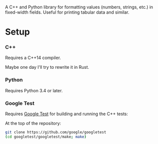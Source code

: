 A C++ and Python library for formatting values (numbers, strings, etc.) in
fixed-width fields.  Useful for printing tabular data and similar.

# Setup

### C++

Requires a C++14 compiler.  

Maybe one day I'll try to rewrite it in Rust.

### Python

Requires Python 3.4 or later.

### Google Test

Requires [Google Test](https://github.com/google/googletest) for building
and running the C++ tests:

At the top of the repository:
```sh
git clone https://github.com/google/googletest
(cd googletest/googletest/make; make)
```

